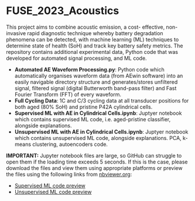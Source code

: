 # FUSE_2023_Acoustics

This project aims to combine acoustic emission, a cost- effective, non-invasive rapid diagnostic technique whereby battery degradation phenomena can be detected, with machine learning (ML) techniques to determine state of health (SoH) and track key battery safety metrics. The repository contains additional experimental data, Python code that was developed for automated signal processing, and ML code.

- **Automated AE Waveform Processing.py**: Python code which automatically organises waveform data (from AEwin software) into an easily navigable directory structure and generates/stores unfiltered signal, filtered signal (digital Butterworth band-pass filter) and Fast Fourier Transform (FFT) of every waveform.
- **Full Cycling Data**: 1C and C/3 cycling data at all transducer positions for both aged (80% SoH) and pristine P42A cylindrical cells.
- **Supervised ML with AE in Cylindrical Cells.ipynb**: Juptyer notebook which contains supervised ML code, i.e. aged-pristine classifier, alongside explanations.
- **Unsupervised ML with AE in Cylindrical Cells.ipynb**: Juptyer notebook which contains unsupervised ML code, alongside explanations. PCA, k-means clustering, autoencoders code.

**IMPORTANT:** Jupyter notebook files are large, so GitHub can struggle to open them if the loading time exceeds 5 seconds. If this is the case, please download the files and view them using appropriate platforms or preview the files using the following links from [nbviewer.org](nbviewer.org):

- [Supervised ML code preview](https://nbviewer.org/github/seungbinjoo/FUSE_2023_Acoustics/blob/main/Supervised%20ML%20with%20AE%20in%20Cylindrical%20Cells.ipynb)
- [Unsupervised ML code preview](https://nbviewer.org/github/seungbinjoo/FUSE_2023_Acoustics/blob/main/Unsupervised%20ML%20with%20AE%20in%20Cylindrical%20Cells.ipynb)
